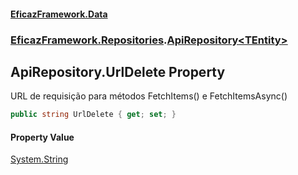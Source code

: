 #### [EficazFramework.Data](EficazFrameworkData.md 'EficazFramework Data')
### [EficazFramework.Repositories](EficazFrameworkData.md#EficazFramework.Repositories 'EficazFramework.Repositories').[ApiRepository&lt;TEntity&gt;](EficazFramework.Repositories/ApiRepository_TEntity_.md 'EficazFramework.Repositories.ApiRepository<TEntity>')

## ApiRepository<TEntity>.UrlDelete Property

URL de requisição para métodos FetchItems() e FetchItemsAsync()

```csharp
public string UrlDelete { get; set; }
```

#### Property Value
[System.String](https://docs.microsoft.com/en-us/dotnet/api/System.String 'System.String')